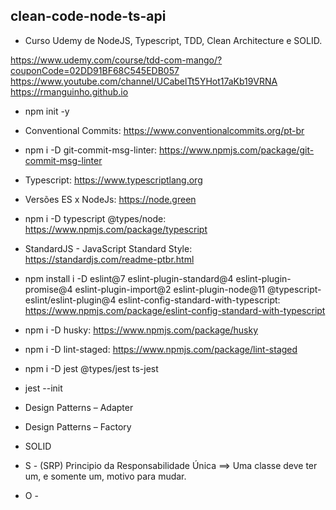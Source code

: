 ## clean-code-node-ts-api
* Curso Udemy de NodeJS, Typescript, TDD, Clean Architecture e SOLID.

https://www.udemy.com/course/tdd-com-mango/?couponCode=02DD91BF68C545EDB057
https://www.youtube.com/channel/UCabelTt5YHot17aKb19VRNA
https://rmanguinho.github.io


* npm init -y

* Conventional Commits: https://www.conventionalcommits.org/pt-br
* npm i -D git-commit-msg-linter: https://www.npmjs.com/package/git-commit-msg-linter

* Typescript: https://www.typescriptlang.org
* Versões ES x NodeJs: https://node.green
* npm i -D typescript @types/node: https://www.npmjs.com/package/typescript

* StandardJS - JavaScript Standard Style: https://standardjs.com/readme-ptbr.html
* npm install i -D eslint@7 eslint-plugin-standard@4 eslint-plugin-promise@4 eslint-plugin-import@2 eslint-plugin-node@11 @typescript-eslint/eslint-plugin@4 eslint-config-standard-with-typescript: https://www.npmjs.com/package/eslint-config-standard-with-typescript

* npm i -D husky: https://www.npmjs.com/package/husky
* npm i -D lint-staged: https://www.npmjs.com/package/lint-staged

* npm i -D jest @types/jest ts-jest
* jest --init


* Design Patterns – Adapter
* Design Patterns – Factory


* SOLID
* S - (SRP) Principio da Responsabilidade Única	==> Uma classe deve ter um, e somente um, motivo para mudar.
* O -
